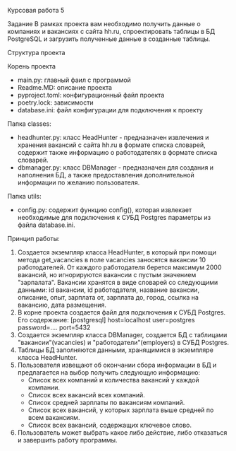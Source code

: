Курсовая работа 5

Задание
В рамках проекта вам необходимо получить данные о компаниях и вакансиях с сайта hh.ru, спроектировать таблицы в БД PostgreSQL и загрузить 
полученные данные в созданные таблицы.

Структура проекта

Корень проекта
- main.py: главный фаил с программой
- Readme.MD: описание проекта
- pyproject.toml: конфигурационный файл проекта
- poetry.lock: зависимости
- database.ini: файл конфигурации для подключения к проекту

Папка classes:
- headhunter.py: класс HeadHunter - предназначен извлечения и хранения вакансий с сайта hh.ru в формате списка словарей, содержит также 
   информацию о работодателях в формате списка словарей.
- dbmanаger.py: класс DBManager - предназначен для создания и наполнения БД, а также предоставления дополнительной информации по
   желанию пользователя.

Папка utils:
- config.py: содержит функцию config(), которая извлекает необходимые для подключения к СУБД Postgres параметры из файла database.ini.


Принцип работы:
1. Создается экземпляр класса HeadHunter, в который при помощи метода get_vacancies в поле vacancies заносятся вакансии 10 работодателей.
    От каждого работодателя берется максимум 2000 вакансий, но игнорируются вакансии с пустым значением "зарпалата".
    Вакансии хранятся в виде словарей со следующими данными: id вакансии, id работодателя, название вакансии, описание, опыт, зарплата от,
    зарплата до, город, ссылка на вакансию, дата размещения.
2. В корне проекта создается файл для подключения к СУБД Postgres. Его содержание:
   [postgresql]
   host=localhost
   user=postgres
   password=....
   port=5432
3. Создается экземпляр класса DBManager, создается БД с таблицами "вакансии"(vacancies) и "работодатели"(employers) в СУБД Postgres.
4. Таблицы БД заполняются данными, хранящимися в экземпляре класса HeadHunter.
5. Пользователя извещают об окончании сбора информации в БД и предлагается на выбор получить следующую информацию:
    - Список всех компаний и количества вакансий у каждой компании.
    - Список всех вакансий всех компаний.
    - Список средней зарплаты по вакансиям компаний.
    - Список всех вакансий, у которых зарплата выше средней по всем вакансиям.
    - Список всех вакансий, содержащих ключевое слово.
 6. Пользователь может выбрать какое либо действие, либо отказаться и завершить работу программы.



